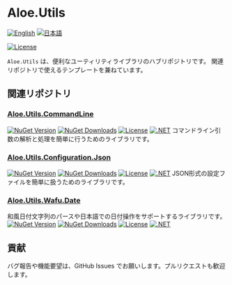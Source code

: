 # Aloe.Utils

[![English](https://img.shields.io/badge/Language-English-blue)](./README.md)
[![日本語](https://img.shields.io/badge/言語-日本語-blue)](./README.ja.md)

[![License](https://img.shields.io/github/license/ted-sharp/aloe-utils.svg)](LICENSE)

`Aloe.Utils` は、便利なユーティリティライブラリのハブリポジトリです。
関連リポジトリで使えるテンプレートを兼ねています。

## 関連リポジトリ

### [Aloe.Utils.CommandLine](https://github.com/ted-sharp/aloe-utils-commandline)
[![NuGet Version](https://img.shields.io/nuget/v/Aloe.Utils.CommandLine.svg)](https://www.nuget.org/packages/Aloe.Utils.CommandLine)
[![NuGet Downloads](https://img.shields.io/nuget/dt/Aloe.Utils.CommandLine.svg)](https://www.nuget.org/packages/Aloe.Utils.CommandLine)
[![License](https://img.shields.io/github/license/ted-sharp/aloe-utils-commandline.svg)](LICENSE)
[![.NET](https://img.shields.io/badge/.NET-9.0-blue.svg)](https://dotnet.microsoft.com/download/dotnet/9.0)
コマンドライン引数の解析と処理を簡単に行うためのライブラリです。

### [Aloe.Utils.Configuration.Json](https://github.com/ted-sharp/aloe-utils-configuration-json)
[![NuGet Version](https://img.shields.io/nuget/v/Aloe.Utils.Configuration.Json.svg)](https://www.nuget.org/packages/Aloe.Utils.Configuration.Json)
[![NuGet Downloads](https://img.shields.io/nuget/dt/Aloe.Utils.Configuration.Json.svg)](https://www.nuget.org/packages/Aloe.Utils.Configuration.Json)
[![License](https://img.shields.io/github/license/ted-sharp/aloe-utils-configuration-json.svg)](LICENSE)
[![.NET](https://img.shields.io/badge/.NET-9.0-blue.svg)](https://dotnet.microsoft.com/download/dotnet/9.0)
JSON形式の設定ファイルを簡単に扱うためのライブラリです。

### [Aloe.Utils.Wafu.Date](https://github.com/ted-sharp/aloe-utils-wafu-date)
和風日付文字列のパースや日本語での日付操作をサポートするライブラリです。
[![NuGet Version](https://img.shields.io/nuget/v/Aloe.Utils.Wafu.Date.svg)](https://www.nuget.org/packages/Aloe.Utils.Wafu.Date)
[![NuGet Downloads](https://img.shields.io/nuget/dt/Aloe.Utils.Wafu.Date.svg)](https://www.nuget.org/packages/Aloe.Utils.Wafu.Date)
[![License](https://img.shields.io/github/license/ted-sharp/aloe-utils-wafu-date.svg)](LICENSE)
[![.NET](https://img.shields.io/badge/.NET-9.0-blue.svg)](https://dotnet.microsoft.com/download/dotnet/9.0)

## 貢献

バグ報告や機能要望は、GitHub Issues でお願いします。プルリクエストも歓迎します。

